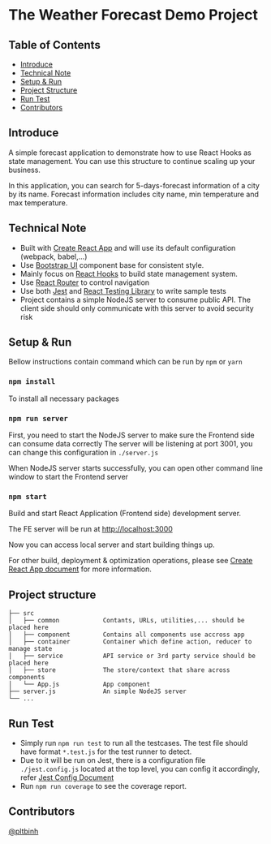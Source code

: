 # The Weather Forecast Demo Project

## Table of Contents

- [Introduce](#introduce)
- [Technical Note](#technical-note)
- [Setup & Run](#setup-&-run)
- [Project Structure](#project-structure)
- [Run Test](#run-test)
- [Contributors](#contributors)

## Introduce

A simple forecast application to demonstrate how to use React Hooks as state management. You can use this structure to continue scaling up your business.

In this application, you can search for 5-days-forecast information of a city by its name. Forecast information includes city name, min temperature and max temperature.
## Technical Note

- Built with [Create React App](https://github.com/facebook/create-react-app) and will use its default configuration (webpack, babel,...)
- Use [Bootstrap UI](https://www.bootstrap-ui.com) component base for consistent style.
- Mainly focus on [React Hooks](https://reactjs.org/docs/hooks-intro.html) to build state management system.
- Use [React Router](https://reactrouter.com/web/guides/quick-start) to control navigation
- Use both [Jest](https://jestjs.io/) and [React Testing Library](https://testing-library.com/docs/react-testing-library/intro/) to write sample tests
- Project contains a simple NodeJS server to consume public API. The client side should only communicate with this server to avoid security risk

## Setup & Run
Bellow instructions contain command which can be run by `npm` or `yarn`
### `npm install`
To install all necessary packages
### `npm run server`
First, you need to start the NodeJS server to make sure the Frontend side can consume data correctly
The server will be listening at port 3001, you can change this configuration in `./server.js`

When NodeJS server starts successfully, you can open other command line window to start the Frontend server

### `npm start`

Build and start React Application (Frontend side) development server.

The FE server will be run at [http://localhost:3000](http://localhost:3000)

Now you can access local server and start building things up.

For other build, deployment & optimization operations, please see [Create React App document](https://facebook.github.io/create-react-app/docs/deployment) for more information.

## Project structure

```
├── src
│   ├── common            Contants, URLs, utilities,... should be placed here
│   ├── component         Contains all components use accross app
│   ├── container         Container which define action, reducer to manage state
│   ├── service           API service or 3rd party service should be placed here
│   ├── store             The store/context that share across components
│   └── App.js            App component
├── server.js             An simple NodeJS server
└── ...
```

## Run Test

- Simply run `npm run test` to run all the testcases. The test file should have format `*.test.js` for the test runner to detect.
- Due to it will be run on Jest, there is a configuration file `./jest.config.js` located at the top level, you can config it accordingly, refer [Jest Config Document](https://jestjs.io/docs/configuration)
- Run `npm run coverage` to see the coverage report.

## Contributors
[@pltbinh](https://github.com/pltbinh)
